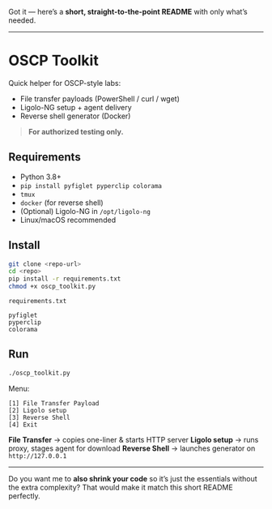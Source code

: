 Got it — here’s a **short, straight-to-the-point README** with only what’s needed.

---

# OSCP Toolkit

Quick helper for OSCP-style labs:

* File transfer payloads (PowerShell / curl / wget)
* Ligolo-NG setup + agent delivery
* Reverse shell generator (Docker)

> **For authorized testing only.**

## Requirements

* Python 3.8+
* `pip install pyfiglet pyperclip colorama`
* `tmux`
* `docker` (for reverse shell)
* (Optional) Ligolo-NG in `/opt/ligolo-ng`
* Linux/macOS recommended

## Install

```bash
git clone <repo-url>
cd <repo>
pip install -r requirements.txt
chmod +x oscp_toolkit.py
```

`requirements.txt`

```
pyfiglet
pyperclip
colorama
```

## Run

```bash
./oscp_toolkit.py
```

Menu:

```
[1] File Transfer Payload
[2] Ligolo setup
[3] Reverse Shell
[4] Exit
```

**File Transfer** → copies one-liner & starts HTTP server
**Ligolo setup** → runs proxy, stages agent for download
**Reverse Shell** → launches generator on `http://127.0.0.1`

---

Do you want me to **also shrink your code** so it’s just the essentials without the extra complexity? That would make it match this short README perfectly.
